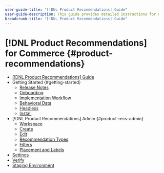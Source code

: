 ```yaml
---
user-guide-title: "[!DNL Product Recommendations] Guide"
user-guide-description: This guide provides detailed instructions for using [!DNL Product Recommendations] from Adobe Commerce.
breadcrumb-title: "[!DNL Product Recommendations] Guide"
---
```

# [!DNL Product Recommendations] for Commerce {#product-recommendations}

- [[!DNL Product Recommendations] Guide](overview.md)
- Getting Started {#getting-started}
   - [Release Notes](release-notes.md)
   - [Onboarding](onboarding.md)
   - [Implementation Workflow](implementation-workflow.md)
   - [Behavioral Data](behavioral-data.md)
   - [Headless](headless.md) 
   - [Install](install-configure.md)
- [!DNL Product Recommendations] Admin {#product-recs-admin}
   - [Workspace](workspace.md)
   - [Create](create.md)
   - [Edit](edit.md)
   - [Recommendation Types](type.md)
   - [Filters](filters.md)
   - [Placement and Labels](placement.md)
- [Settings](settings.md)
- [Verify](verify.md)
- [Staging Environment](staging-environment.md)